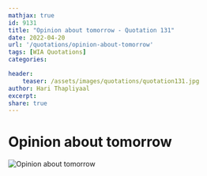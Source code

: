 ```yaml
---
mathjax: true
id: 9131
title: "Opinion about tomorrow - Quotation 131"
date: 2022-04-20
url: '/quotations/opinion-about-tomorrow'
tags: [WIA Quotations] 
categories: 

header:
    teaser: /assets/images/quotations/quotation131.jpg
author: Hari Thapliyaal 
excerpt:
share: true 
---
```


# Opinion about tomorrow

![Opinion about tomorrow](/assets/images/quotations/quotation131.jpg)
